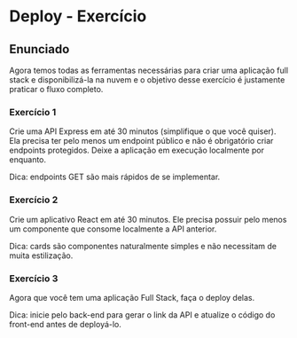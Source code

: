 # Deploy - Exercício

## Enunciado

Agora temos todas as ferramentas necessárias para criar uma aplicação full stack e disponibilizá-la na nuvem e o objetivo desse exercício é justamente praticar o fluxo completo.

### Exercício 1

Crie uma API Express em até 30 minutos (simplifique o que você quiser). Ela precisa ter pelo menos um endpoint público e não é obrigatório criar endpoints protegidos. Deixe a aplicação em execução localmente por enquanto. <br>

Dica: endpoints GET são mais rápidos de se implementar.

### Exercício 2

Crie um aplicativo React em até 30 minutos. Ele precisa possuir pelo menos um componente que consome localmente a API anterior.
<br>

Dica: cards são componentes naturalmente simples e não necessitam de muita estilização.

### Exercício 3

Agora que você tem uma aplicação Full Stack, faça o deploy delas.<br>

Dica: inicie pelo back-end para gerar o link da API e atualize o código do front-end antes de deployá-lo.
